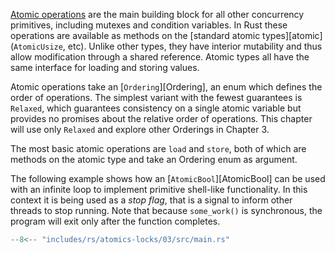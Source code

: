[Atomic operations](https://marabos.nl/atomics/atomics.html) are the main building block for all other concurrency primitives, including mutexes and condition variables.
In Rust these operations are available as methods on the [standard atomic types][atomic] (`AtomicUsize`, etc).
Unlike other types, they have interior mutability and thus allow modification through a shared reference.
Atomic types all have the same interface for loading and storing values.

Atomic operations take an [`Ordering`][Ordering], an enum which defines the order of operations.
The simplest variant with the fewest guarantees is `Relaxed`, which guarantees consistency on a single atomic variable but provides no promises about the relative order of operations.
This chapter will use only `Relaxed` and explore other Orderings in Chapter 3.

The most basic atomic operations are `load` and `store`, both of which are methods on the atomic type and take an Ordering enum as argument.

The following example shows how an [`AtomicBool`][AtomicBool] can be used with an infinite loop to implement primitive shell-like functionality.
In this context it is being used as a _stop flag_, that is a signal to inform other threads to stop running.
Note that because `some_work()` is synchronous, the program will exit only after the function completes.

```rs title="03" hl_lines="6 10"
--8<-- "includes/rs/atomics-locks/03/src/main.rs"
```
